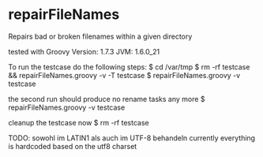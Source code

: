 # repairFileNames
Repairs bad or broken filenames within a given directory

tested with Groovy Version: 1.7.3 JVM: 1.6.0_21



To run the testcase do the following steps:
$ cd /var/tmp
$ rm -rf testcase && repairFileNames.groovy -v -T testcase
$ repairFileNames.groovy -v testcase

the second run should produce no rename tasks any more
$ repairFileNames.groovy -v testcase

cleanup the testcase now
$ rm -rf testcase



TODO: sowohl im LATIN1 als auch im UTF-8 behandeln
currently everything is hardcoded based on the utf8 charset
